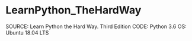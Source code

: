# LearnPython_TheHardWay
SOURCE: Learn Python the Hard Way. Third Edition
CODE: Python 3.6
OS: Ubuntu 18.04 LTS
